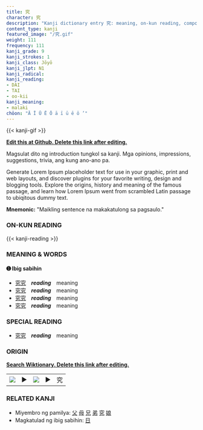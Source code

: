 ```yaml
---
title: 究
character: 究
description: "Kanji dictionary entry 究: meaning, on-kun reading, compounds, origin, related kanji"
content_type: kanji
featured_image: "/究.gif"
weight: 111
frequency: 111
kanji_grade: 9
kanji_strokes: 1
kanji_class: Jōyō
kanji_jlpt: N1
kanji_radical: 
kanji_reading: 
- DAI
- TAI
- oo-kii
kanji_meaning:
- malaki
chōon: "Ā Ī Ū Ē Ō ā ī ū ē ō ’"
---
```

[//]: # (Don't edit the line below. Kanji animated GIF code is automatically generated.)
{{< kanji-gif >}}

[//]: # (Edit below this line.)

**[Edit this at Github. Delete this link after editing.](https://github.com/tim0g/tim/tree/main/content/kanji/究/index.md)**

Magsulat dito ng introduction tungkol sa kanji. Mga opinions, impressions, suggestions, trivia, ang kung ano-ano pa.

Generate Lorem Ipsum placeholder text for use in your graphic, print and web layouts, and discover plugins for your favorite writing, design and blogging tools. Explore the origins, history and meaning of the famous passage, and learn how Lorem Ipsum went from scrambled Latin passage to ubiqitous dummy text.
 
**Mnemonic:** "Maikling sentence na makakatulong sa pagsaulo."

### ON-KUN READING

[//]: # (Don't edit the line below. ON-KUN READING code is automatically generated.)
{{< kanji-reading >}}

### MEANING & WORDS

#### ➊ **Ibig sabihin**
  - [究](../究)[究](../究)　***reading***　meaning
  - [究](../究)[究](../究)　***reading***　meaning
  - [究](../究)[究](../究)　***reading***　meaning
  - [究](../究)[究](../究)　***reading***　meaning

### SPECIAL READING
  - [究](../究)[究](../究)　***reading***　meaning

### ORIGIN

**[Search Wiktionary. Delete this link after editing.](https://wiktionary.org/wiki/究)**
<table class="kanji-table"><tr><td>
<img src="60px-究-bronze.svg.png">
</td><td>▶</td><td>
<img src="60px-究-oracle.svg.png">
</td><td>▶</td>
<td class="kanji-origin">究</td>
</tr></table>

### RELATED KANJI
- Miyembro ng pamilya: [父](../父) [母](../母) [兄](../兄) [弟](../弟) [究](../究) [娘](../娘)
- Magkatulad ng ibig sabihin: [日](../日)
